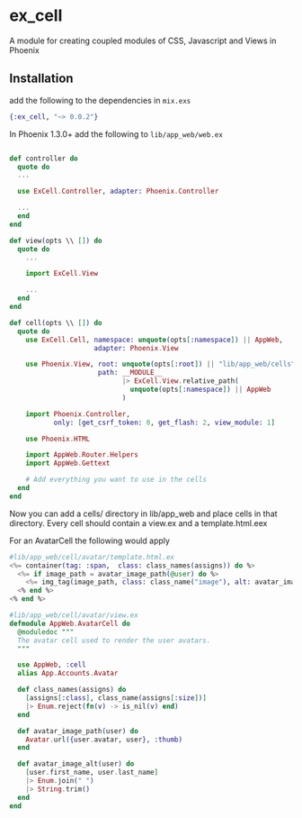 # ex_cell
A module for creating coupled modules of CSS, Javascript and Views in Phoenix

## Installation

add the following to the dependencies in `mix.exs`
```ex
{:ex_cell, "~> 0.0.2"}
```

In Phoenix 1.3.0+ add the following to `lib/app_web/web.ex`

```ex

def controller do
  quote do
  ...

  use ExCell.Controller, adapter: Phoenix.Controller

  ...
  end
end

def view(opts \\ []) do
  quote do
    ...

    import ExCell.View

    ...
  end
end

def cell(opts \\ []) do
  quote do
    use ExCell.Cell, namespace: unquote(opts[:namespace]) || AppWeb,
                     adapter: Phoenix.View

    use Phoenix.View, root: unquote(opts[:root]) || "lib/app_web/cells",
                      path: __MODULE__
                            |> ExCell.View.relative_path(
                              unquote(opts[:namespace]) || AppWeb
                            )

    import Phoenix.Controller,
           only: [get_csrf_token: 0, get_flash: 2, view_module: 1]

    use Phoenix.HTML

    import AppWeb.Router.Helpers
    import AppWeb.Gettext

    # Add everything you want to use in the cells
  end
end
```

Now you can add a cells/ directory in lib/app_web and place cells in that directory.
Every cell should contain a view.ex and a template.html.eex

For an AvatarCell the following would apply

```ex
#lib/app_web/cell/avatar/template.html.ex
<%= container(tag: :span,  class: class_names(assigns)) do %>
  <%= if image_path = avatar_image_path(@user) do %>
    <%= img_tag(image_path, class: class_name("image"), alt: avatar_image_alt(@user)) %>
  <% end %>
<% end %>
```

```ex
#lib/app_web/cell/avatar/view.ex
defmodule AppWeb.AvatarCell do
  @moduledoc """
  The avatar cell used to render the user avatars.
  """

  use AppWeb, :cell
  alias App.Accounts.Avatar

  def class_names(assigns) do
    [assigns[:class], class_name(assigns[:size])]
    |> Enum.reject(fn(v) -> is_nil(v) end)
  end

  def avatar_image_path(user) do
    Avatar.url({user.avatar, user}, :thumb)
  end

  def avatar_image_alt(user) do
    [user.first_name, user.last_name]
    |> Enum.join(" ")
    |> String.trim()
  end
end
```
